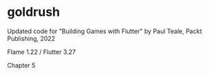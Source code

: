 # goldrush

Updated code for "Building Games with Flutter" by Paul Teale, Packt Publishing, 2022

Flame 1.22 / Flutter 3.27

Chapter 5